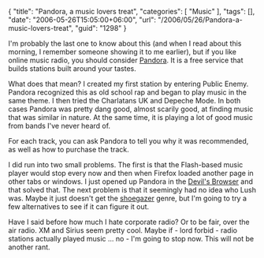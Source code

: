 {
	"title": "Pandora, a music lovers treat",
	"categories": [
		"Music"
	],
	"tags": [],
	"date": "2006-05-26T15:05:00+06:00",
	"url": "/2006/05/26/Pandora-a-music-lovers-treat",
	"guid": "1298"
}

I'm probably the last one to know about this (and when I read about this morning, I remember someone showing it to me earlier), but if you like online music radio, you should consider <a href="http://www.pandora.com">Pandora</a>. It is a free service that builds stations built around your tastes. 

What does that mean? I created my first station by entering Public Enemy. Pandora recognized this as old school rap and began to play music in the same theme. I then tried the Charlatans UK and Depeche Mode. In both cases Pandora was pretty dang good, almost scarily good, at finding music that was similar in nature. At the same time, it is playing a lot of good music from bands I've never heard of.

For each track, you can ask Pandora to tell you why it was recommended, as well as how to purchase the track.

I did run into two small problems. The first is that the Flash-based music player would stop every now and then when Firefox loaded another page in other tabs or windows. I just opened up Pandora in the <a href="http://www.microsoft.com/ie">Devil's Browser</a> and that solved that. The next problem is that it seemingly had no idea who Lush was. Maybe it just doesn't get the <a href="http://en.wikipedia.org/wiki/Shoegazer">shoegazer</a> genre, but I'm going to try a few alternatives to see if it can figure it out.

Have I said before how much I hate corporate radio? Or to be fair, over the air radio. XM and Sirius seem pretty cool. Maybe if - lord forbid - radio stations actually played music ... no - I'm going to stop now. This will not be another rant.